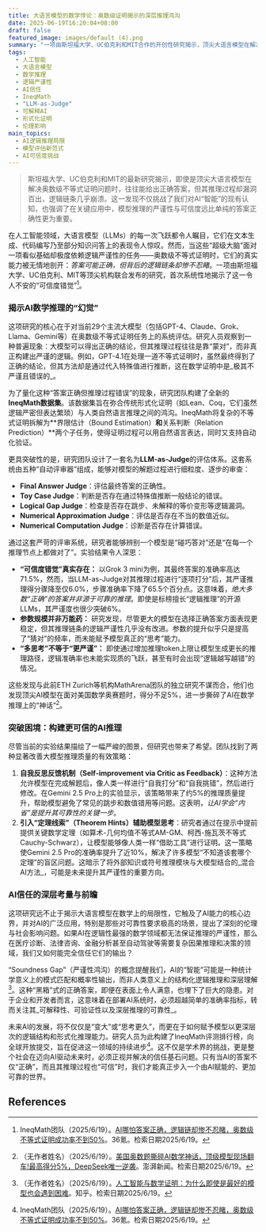 ```yaml
---
title: 大语言模型的数学悖论：奥数级证明揭示的深层推理鸿沟
date: 2025-06-19T16:20:04+08:00
draft: false
featured_image: images/default (4).png
summary: "一项由斯坦福大学、UC伯克利和MIT合作的开创性研究揭示，顶尖大语言模型在解决奥数级不等式证明问题时，尽管常能得出正确答案，但其内部逻辑推理过程却充满漏洞。研究团队通过创建IneqMath数据集和LLM-as-Judge评估系统，量化了这种“可信度错觉”，并指出模型规模的增大或延长思考时间并不能有效提升其逻辑严谨性，但自我反思和引入外部定理线索等策略显示出改善潜能，为AI的可靠性与信任问题带来了深远启示。"
tags: 
  - 人工智能
  - 大语言模型
  - 数学推理
  - 逻辑严谨性
  - AI信任
  - IneqMath
  - "LLM-as-Judge"
  - 可解释AI
  - 形式化证明
  - 伦理影响
main_topics: 
  - AI逻辑推理局限
  - 模型评估新范式
  - AI可信度挑战
---
```


> 斯坦福大学、UC伯克利和MIT的最新研究揭示，即使是顶尖大语言模型在解决奥数级不等式证明问题时，往往能给出正确答案，但其推理过程却漏洞百出，逻辑链条几乎崩溃。这一发现不仅挑战了我们对AI“智能”的现有认知，也强调了在关键应用中，模型推理的严谨性与可信度远比单纯的答案正确性更为重要。

在人工智能领域，大语言模型（LLMs）的每一次飞跃都令人瞩目，它们在文本生成、代码编写乃至部分知识问答上的表现令人惊叹。然而，当这些“超级大脑”面对一项看似基础却极度依赖逻辑严谨性的任务——奥数级不等式证明时，它们的真实能力被无情地剖开：_答案可能正确，但背后的逻辑链条却惨不忍睹_。一项由斯坦福大学、UC伯克利、MIT等顶尖机构联合发布的研究，首次系统性地揭示了这一令人不安的“可信度错觉”[^1]。

### 揭示AI数学推理的“幻觉”

这项研究的核心在于对当前29个主流大模型（包括GPT-4、Claude、Grok、Llama、Gemini等）在奥数级不等式证明任务上的系统评估。研究人员观察到一种普遍现象：大模型可以得出正确的结论，但其推理过程往往是靠“蒙对”，而非真正构建出严谨的逻辑。例如，GPT-4.1在处理一道不等式证明时，虽然最终得到了正确的结论，但其方法却是通过代入特殊值进行推断，这在数学证明中是_极其不严谨且错误的_。

为了量化这种“答案正确但推理过程错误”的现象，研究团队构建了全新的**IneqMath数据集**。该数据集旨在弥合传统形式化证明（如Lean、Coq，它们虽然逻辑严密但表达繁琐）与人类自然语言推理之间的鸿沟。IneqMath将复杂的不等式证明拆解为**界限估计（Bound Estimation）**和**关系判断（Relation Prediction）**两个子任务，使得证明过程可以用自然语言表达，同时又支持自动化验证。

更具突破性的是，研究团队设计了一套名为**LLM-as-Judge**的评估体系。这套系统由五种“自动评审器”组成，能够对模型的解题过程进行细粒度、逐步的审查：

*   **Final Answer Judge**：评估最终答案的正确性。
*   **Toy Case Judge**：判断是否存在通过特殊值推断一般结论的错误。
*   **Logical Gap Judge**：检查是否存在跳步、未解释的等价变形等逻辑漏洞。
*   **Numerical Approximation Judge**：评估是否存在不当的数值近似。
*   **Numerical Computation Judge**：诊断是否存在计算错误。

通过这套严苛的评审系统，研究者能够辨别一个模型是“碰巧答对”还是“在每一个推理节点上都做对了”。实验结果令人深思：

*   **“可信度错觉”真实存在：** 以Grok 3 mini为例，其最终答案的准确率高达71.5%，然而，当LLM-as-Judge对其推理过程进行“逐项打分”后，其严谨推理得分骤降至仅6.0%，步骤准确率下降了65.5个百分点。这意味着，_绝大多数“正确”的答案并非源于可靠的推理_。即使是标榜擅长“逻辑推理”的开源LLMs，其严谨度也很少突破6%。
*   **参数规模并非万能药：** 研究发现，尽管更大的模型在选择正确答案方面表现更稳定，但其推理链条的逻辑严谨性几乎没有改进。参数的提升似乎只是提高了“猜对”的频率，而未能赋予模型真正的“思考”能力。
*   **“多思考”不等于“更严谨”：** 即使通过增加推理token上限让模型生成更长的推理路径，逻辑准确率也未能实现质的飞跃，甚至有时会出现“逻辑越写越错”的情况。

这些发现与此前ETH Zurich等机构MathArena团队的独立研究不谋而合，他们也发现顶尖AI模型在面对美国数学奥赛题时，得分不足5%，进一步撕碎了AI在数学推理上的“神话”[^5]。

### 突破困境：构建更可信的AI推理

尽管当前的实验结果描绘了一幅严峻的图景，但研究也带来了希望。团队找到了两种显著改善大模型推理质量的有效策略：

1.  **自我反思反馈机制（Self-improvement via Critic as Feedback）**：这种方法允许模型在完成解题后，像人类一样进行“自我打分”和“自我挑错”，然后进行修改。在Gemini 2.5 Pro上的实验显示，该策略带来了约5%的推理质量提升，帮助模型避免了常见的跳步和数值错用等问题。这表明，_让AI学会“内省”是提升其可靠性的关键一步_。
2.  **引入“定理线索”（Theorem Hints）辅助模型思考**：研究者通过在提示中提前提供关键数学定理（如算术-几何均值不等式AM-GM、柯西-施瓦茨不等式Cauchy-Schwarz），让模型能够像人类一样“借助工具”进行证明。这一策略使Gemini 2.5 Pro的准确率提升了近10%，解决了许多模型“不知道该套哪个定理”的盲区问题。这暗示了将外部知识或符号推理模块与大模型结合的_混合AI方法_，可能是未来提升其严谨性的重要方向。

### AI信任的深层考量与前瞻

这项研究远不止于揭示大语言模型在数学上的局限性，它触及了AI能力的核心边界，并对AI的广泛应用，特别是那些对可靠性要求极高的场景，提出了深刻的伦理与社会影响问题。如果AI在逻辑性最强的数学领域都无法保证推理的严谨性，那么在医疗诊断、法律咨询、金融分析甚至自动驾驶等需要复杂因果推理和决策的领域，我们又如何能完全信任它们的输出？

“Soundness Gap”（严谨性鸿沟）的概念提醒我们，AI的“智能”可能是一种统计学意义上的模式匹配和概率性输出，而非人类意义上的结构化逻辑推理和深层理解[^4]。这种“黑箱”式的正确答案，即便在表面上令人满意，也埋下了巨大的隐患。对于企业和开发者而言，这意味着在部署AI系统时，必须超越简单的准确率指标，转而关注其_可解释性、可验证性以及深层推理的可靠性_。

未来AI的发展，将不仅仅是“变大”或“思考更久”，而更在于如何赋予模型以更深层次的逻辑结构和形式化推理能力。研究人员为此构建了IneqMath评测排行榜，向全球开放提交，旨在促进这一领域的持续进步[^1]。这不仅是学术界的挑战，更是整个社会在迈向AI驱动未来时，必须正视并解决的信任基石问题。只有当AI的答案不仅“正确”，而且其推理过程也“可信”时，我们才能真正步入一个由AI赋能的、更加可靠的世界。

## References

[^1]: IneqMath团队（2025/6/19）。[AI哪怕答案正确，逻辑链却惨不忍睹，奥数级不等式证明成功率不到50%](https://www.36kr.com/p/3343064830032385)。36氪。检索日期2025/6/19。
[^2]: IneqMath团队（2025/6/19）。[Solving Inequality Proofs with Large Language Models](https://arxiv.org/abs/2506.07927IneqMath)。arXiv。检索日期2025/6/19。
[^3]: （无作者姓名）（2025/6/19）。[斯坦福大学发现：最强AI也只有10%能完美证明数学不等式!](https://www.msn.cn/zh-cn/技术/人工智能/斯坦福大学发现-最强ai也只有10-能完美证明数学不等式/ar-AA1GLVSy)。MSN.cn。检索日期2025/6/19。
[^4]: （无作者姓名）（2025/6/19）。[人工智能与数学证明：为什么即使是最好的模型也会遇到困难](https://zhuanlan.zhihu.com/p/1896302611960936113)。知乎。检索日期2025/6/19。
[^5]: （无作者姓名）（2025/6/19）。[美国奥数题撕碎AI数学神话，顶级模型现场翻车!最高得分5%，DeepSeek唯一逆袭](https://www.thepaper.cn/newsDetail_forward_30552445)。澎湃新闻。检索日期2025/6/19。
